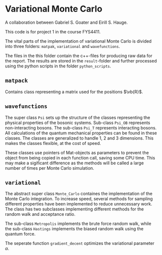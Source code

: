 # Variational Monte Carlo 
A collaboration between Gabriel S. Goater and Eirill S. Hauge.


This code is for project 1 in the course FYS4411. 

The vital parts of the implementation of variational Monte Carlo is divided into three folders: `matpak`, `variational` and `wavefunctions`. 

The files in the this folder contain the c++-files for producing raw data for the report. The results are stored in the `result`-folder and further processed using the python scripts in the folder `python_scripts`. 

## `matpack` 
Contains class representing a matrix used for the positions $\vb{R}$.

## `wavefunctions` 
The super class `Psi` sets up the structure of the classes representing the physical properties of the bosonic systems. Sub-class `Psi_OB` represents non-interacting bosons. The sub-class `Psi_T` represents interacting bosons. All calculations of the quantum mechanical properties can be found in these classes. The classes are generalized to handle 1, 2 and 3 dimensions. This makes the classes flexible, at the cost of speed.

These classes use pointers of Mat-objects as parameters to prevent the object from being copied in each function call, saving some CPU time. This may make a sigificant difference as the methods will be called a large number of times per Monte Carlo simulation.

## `variational` 
The abstract super class `Monte_Carlo` containes the implementation of the Monte Carlo integration. To increase speed, several methods for sampling different properties have been implemented to reduce unnecessary work. The class has two subclasses implementing different methods for the random walk and acceptance ratio.

The sub-class `Metropolis` implements the brute force random walk, while the sub-class `Hastings` implements the biased random walk using the quantum force. 

The seperate function `gradient_decent` optimizes the variational parameter $\alpha$.